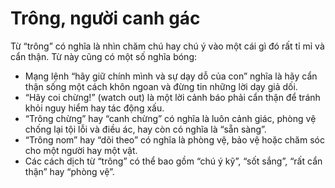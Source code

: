 # Trông, người canh gác

Từ “trông” có nghĩa là nhìn chăm chú hay chú ý vào một cái gì đó rất tỉ mỉ và cẩn thận. Từ này cũng có một số nghĩa bóng:
- Mạng lệnh “hãy giữ chính mình và sự dạy dỗ của con” nghĩa là hãy cẩn thận sống một cách khôn ngoan và đừng tin những lời dạy giả dối. 
- “Hãy coi chừng!” (watch out) là một lời cảnh báo phải cẩn thận để tránh khỏi nguy hiểm hay tác động xấu. 
- “Trông chừng” hay “canh chừng” có nghĩa là luôn cảnh giác, phòng vệ chống lại tội lỗi và điều ác, hay còn có nghĩa là “sẵn sàng”.
- “Trông nom” hay “dõi theo” có nghĩa là phòng vệ, bảo vệ hoặc chăm sóc cho một người hay một vật. 
- Các cách dịch từ “trông” có thể bao gồm “chú ý kỹ”, “sốt sắng”, “rất cẩn thận” hay “phòng vệ”.

